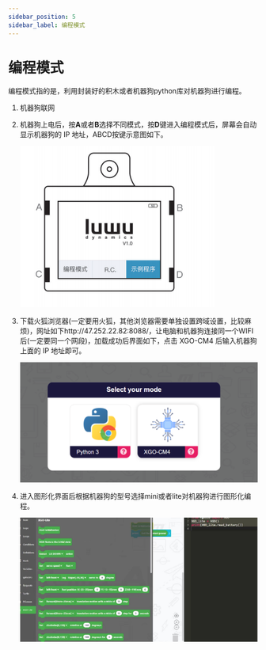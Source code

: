 ```yaml
---
sidebar_position: 5
sidebar_label: 编程模式
---
```


# 编程模式

编程模式指的是，利用封装好的积木或者机器狗python库对机器狗进行编程。

1. 机器狗联网

2. 机器狗上电后，按**A**或者**B**选择不同模式，按**D**键进入编程模式后，屏幕会自动显示机器狗的 IP 地址，ABCD按键示意图如下。

   ![](./../images/cm4-xgo-program-01.png)

3. 下载火狐浏览器(一定要用火狐，其他浏览器需要单独设置跨域设置，比较麻烦)，网址如下http://47.252.22.82:8088/，让电脑和机器狗连接同一个WIFI后(一定要同一个网段)，加载成功后界面如下，点击 XGO-CM4 后输入机器狗上面的 IP 地址即可。

   ![](./../images/cm4-xgo-program-02.png)



4. 进入图形化界面后根据机器狗的型号选择mini或者lite对机器狗进行图形化编程。

   ![](./../images/cm4-xgo-program-03.png)
